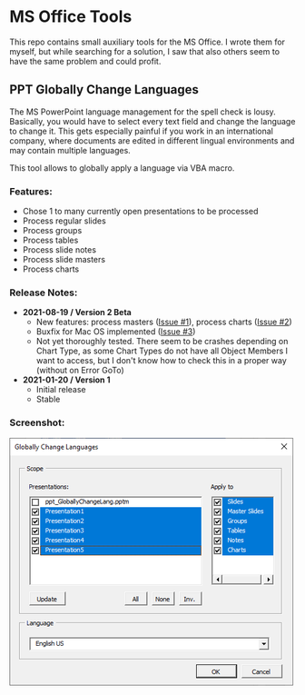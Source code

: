 # MS Office Tools
This repo contains small auxiliary tools for the MS Office. I wrote them for
myself, but while searching for a solution, I saw that also others seem to have
the same problem and could profit.

## PPT Globally Change Languages
The MS PowerPoint language management for the spell check is lousy. Basically,
you would have to select every text field and change the language to change it.
This gets especially painful if you work in an international company, where
documents are edited in different lingual environments and may contain multiple
languages.

This tool allows to globally apply a language via VBA macro.

### Features:
- Chose 1 to many currently open presentations to be processed
- Process regular slides
- Process groups
- Process tables
- Process slide notes
- Process slide masters
- Process charts

### Release Notes:
- **2021-08-19 / Version 2 Beta**
   - New features: process masters ([Issue #1](https://github.com/MatthiasZbinden/MSOfficeTools/issues/1)),
     process charts ([Issue #2](https://github.com/MatthiasZbinden/MSOfficeTools/issues/2))
   - Buxfix for Mac OS implemented ([Issue #3](https://github.com/MatthiasZbinden/MSOfficeTools/issues/3))
   - Not yet thoroughly tested. There seem to be crashes depending on Chart Type,
     as some Chart Types do not have all Object Members I want to access, but I
     don't know how to check this in a proper way (without on Error GoTo)
- **2021-01-20 / Version 1**
   - Initial release
   - Stable

### Screenshot:

![Screenshot of the Option Dialog](./screenshot.png)